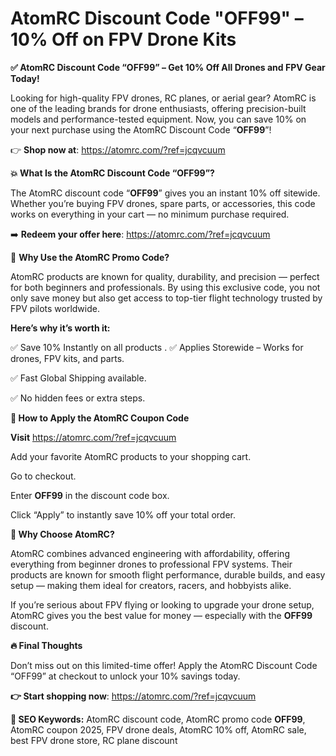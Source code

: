 # AtomRC Discount Code "OFF99" – 10% Off on FPV Drone Kits


**✅ AtomRC Discount Code “OFF99” – Get 10% Off All Drones and FPV Gear Today!**

Looking for high-quality FPV drones, RC planes, or aerial gear? AtomRC is one of the leading brands for drone enthusiasts, offering precision-built models and performance-tested equipment. Now, you can save 10% on your next purchase using the AtomRC Discount Code “**OFF99**”!

👉 **Shop now at**: https://atomrc.com/?ref=jcqvcuum


**💥 What Is the AtomRC Discount Code “OFF99”?**


The AtomRC discount code “**OFF99**” gives you an instant 10% off sitewide. Whether you’re buying FPV drones, spare parts, or accessories, this code works on everything in your cart — no minimum purchase required.

➡️ **Redeem your offer here**: https://atomrc.com/?ref=jcqvcuum

🎯 **Why Use the AtomRC Promo Code?**

AtomRC products are known for quality, durability, and precision — perfect for both beginners and professionals. By using this exclusive code, you not only save money but also get access to top-tier flight technology trusted by FPV pilots worldwide.

**Here’s why it’s worth it:**

✅ Save 10% Instantly on all products
.
✅ Applies Storewide – Works for drones, FPV kits, and parts.

✅ Fast Global Shipping available.

✅ No hidden fees or extra steps.

**🛒 How to Apply the AtomRC Coupon Code**

**Visit** https://atomrc.com/?ref=jcqvcuum

Add your favorite AtomRC products to your shopping cart.

Go to checkout.

Enter **OFF99** in the discount code box.

Click “Apply” to instantly save 10% off your total order.

**🚀 Why Choose AtomRC?**

AtomRC combines advanced engineering with affordability, offering everything from beginner drones to professional FPV systems. Their products are known for smooth flight performance, durable builds, and easy setup — making them ideal for creators, racers, and hobbyists alike.

If you’re serious about FPV flying or looking to upgrade your drone setup, AtomRC gives you the best value for money — especially with the **OFF99** discount.

**🔥 Final Thoughts**

Don’t miss out on this limited-time offer! Apply the AtomRC Discount Code “OFF99” at checkout to unlock your 10% savings today.

**👉 Start shopping now**: https://atomrc.com/?ref=jcqvcuum

**📌 SEO Keywords:**
AtomRC discount code, AtomRC promo code **OFF99**, AtomRC coupon 2025, FPV drone deals, AtomRC 10% off, AtomRC sale, best FPV drone store, RC plane discount
